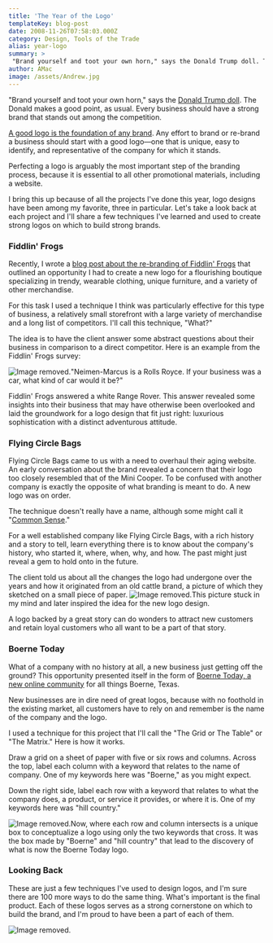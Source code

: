```yaml
---
title: 'The Year of the Logo'
templateKey: blog-post
date: 2008-11-26T07:58:03.000Z
category: Design, Tools of the Trade
alias: year-logo
summary: > 
 "Brand yourself and toot your own horn," says the Donald Trump doll. The Donald makes a good point, as usual. Every business should have a strong brand that stands out among the competition.   A good logo is the foundation of any brand. Any effort to brand or re-brand a business should start with a good logo—one that is unique, easy to identify, and representative of the company for which it stands.
author: AMac
image: /assets/Andrew.jpg
---
```


"Brand yourself and toot your own horn," says the [Donald Trump doll](http://www.amazon.com/Talking-Donald-Trump-Apprentice-Collectible/dp/B0002UADAK). The Donald makes a good point, as usual. Every business should have a strong brand that stands out among the competition.  

[A good logo is the foundation of any brand](http://www.brandsoftheworld.com/). Any effort to brand or re-brand a business should start with a good logo—one that is unique, easy to identify, and representative of the company for which it stands.

Perfecting a logo is arguably the most important step of the branding process, because it is essential to all other promotional materials, including a website.

I bring this up because of all the projects I've done this year, logo designs have been among my favorite, three in particular. Let's take a look back at each project and I'll share a few techniques I've learned and used to create strong logos on which to build strong brands.

### Fiddlin' Frogs  

Recently, I wrote a [blog post about the re-branding of Fiddlin' Frogs](/2008/07/30/in-with-the-new-a-fiddlin-frogs-story) that outlined an opportunity I had to create a new logo for a flourishing boutique specializing in trendy, wearable clothing, unique furniture, and a variety of other merchandise.

For this task I used a technique I think was particularly effective for this type of business, a relatively small storefront with a large variety of merchandise and a long list of competitors. I'll call this technique, "What?"

The idea is to have the client answer some abstract questions about their business in comparison to a direct competitor. Here is an example from the Fiddlin' Frogs survey:

![Image removed.](/core/misc/icons/e32700/error.svg "This image has been removed. For security reasons, only images from the local domain are allowed.")"Neimen-Marcus is a Rolls Royce. If your business was a car, what kind of car would it be?"

Fiddlin' Frogs answered a white Range Rover. This answer revealed some insights into their business that may have otherwise been overlooked and laid the groundwork for a logo design that fit just right: luxurious sophistication with a distinct adventurous attitude.

### Flying Circle Bags

Flying Circle Bags came to us with a need to overhaul their aging website. An early conversation about the brand revealed a concern that their logo too closely resembled that of the Mini Cooper. To be confused with another company is exactly the opposite of what branding is meant to do. A new logo was on order.

The technique doesn't really have a name, although some might call it "[Common Sense](http://www.ushistory.org/paine/commonsense/)."

For a well established company like Flying Circle Bags, with a rich history and a story to tell, learn everything there is to know about the company's history, who started it, where, when, why, and how. The past might just reveal a gem to hold onto in the future.

The client told us about all the changes the logo had undergone over the years and how it originated from an old cattle brand, a picture of which they sketched on a small piece of paper. ![Image removed.](/core/misc/icons/e32700/error.svg "This image has been removed. For security reasons, only images from the local domain are allowed.")This picture stuck in my mind and later inspired the idea for the new logo design.

A logo backed by a great story can do wonders to attract new customers and retain loyal customers who all want to be a part of that story.

### Boerne Today  

What of a company with no history at all, a new business just getting off the ground? This opportunity presented itself in the form of [Boerne Today, a new online community](http://boernetoday.com) for all things Boerne, Texas.

New businesses are in dire need of great logos, because with no foothold in the existing market, all customers have to rely on and remember is the name of the company and the logo.

I used a technique for this project that I'll call the "The Grid or The Table" or "The Matrix." Here is how it works.

Draw a grid on a sheet of paper with five or six rows and columns. Across the top, label each column with a keyword that relates to the name of company. One of my keywords here was "Boerne," as you might expect.

Down the right side, label each row with a keyword that relates to what the company does, a product, or service it provides, or where it is. One of my keywords here was "hill country."

![Image removed.](/core/misc/icons/e32700/error.svg "This image has been removed. For security reasons, only images from the local domain are allowed.")Now, where each row and column intersects is a unique box to conceptualize a logo using only the two keywords that cross. It was the box made by "Boerne" and "hill country" that lead to the discovery of what is now the Boerne Today logo.

### Looking Back

These are just a few techniques I've used to design logos, and I'm sure there are 100 more ways to do the same thing. What's important is the final product. Each of these logos serves as a strong cornerstone on which to build the brand, and I'm proud to have been a part of each of them.

![Image removed.](/core/misc/icons/e32700/error.svg "This image has been removed. For security reasons, only images from the local domain are allowed.")